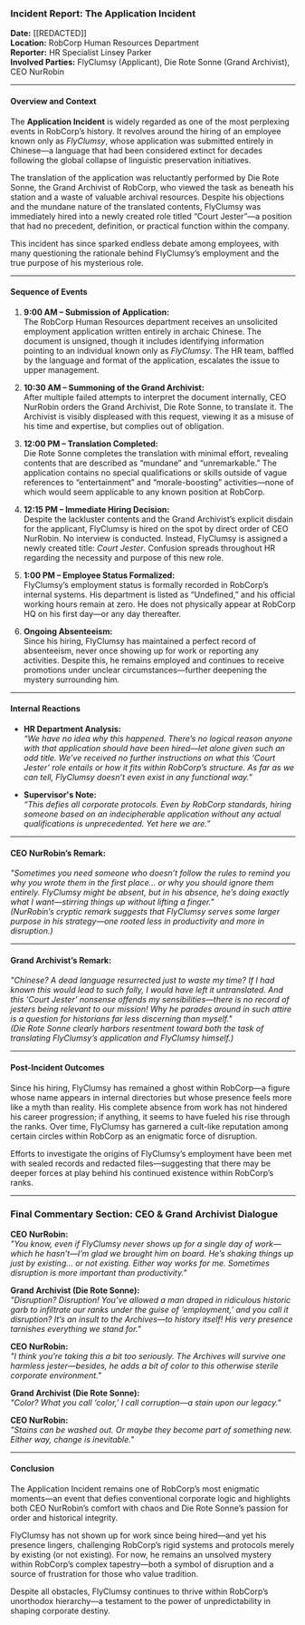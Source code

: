 ### **Incident Report: The Application Incident**  
**Date:** [[REDACTED]]  
**Location:** RobCorp Human Resources Department  
**Reporter:** HR Specialist Linsey Parker  
**Involved Parties:** FlyClumsy (Applicant), Die Rote Sonne (Grand Archivist), CEO NurRobin  

---

#### **Overview and Context**

The **Application Incident** is widely regarded as one of the most perplexing events in RobCorp’s history. It revolves around the hiring of an employee known only as *FlyClumsy*, whose application was submitted entirely in Chinese—a language that had been considered extinct for decades following the global collapse of linguistic preservation initiatives.  

The translation of the application was reluctantly performed by Die Rote Sonne, the Grand Archivist of RobCorp, who viewed the task as beneath his station and a waste of valuable archival resources. Despite his objections and the mundane nature of the translated contents, FlyClumsy was immediately hired into a newly created role titled “Court Jester”—a position that had no precedent, definition, or practical function within the company.

This incident has since sparked endless debate among employees, with many questioning the rationale behind FlyClumsy’s employment and the true purpose of his mysterious role.

---

#### **Sequence of Events**

1. **9:00 AM – Submission of Application:**  
   The RobCorp Human Resources department receives an unsolicited employment application written entirely in archaic Chinese. The document is unsigned, though it includes identifying information pointing to an individual known only as *FlyClumsy*. The HR team, baffled by the language and format of the application, escalates the issue to upper management.

2. **10:30 AM – Summoning of the Grand Archivist:**  
   After multiple failed attempts to interpret the document internally, CEO NurRobin orders the Grand Archivist, Die Rote Sonne, to translate it. The Archivist is visibly displeased with this request, viewing it as a misuse of his time and expertise, but complies out of obligation.

3. **12:00 PM – Translation Completed:**  
   Die Rote Sonne completes the translation with minimal effort, revealing contents that are described as “mundane” and “unremarkable.” The application contains no special qualifications or skills outside of vague references to “entertainment” and “morale-boosting” activities—none of which would seem applicable to any known position at RobCorp.

4. **12:15 PM – Immediate Hiring Decision:**  
   Despite the lackluster contents and the Grand Archivist’s explicit disdain for the applicant, FlyClumsy is hired on the spot by direct order of CEO NurRobin. No interview is conducted. Instead, FlyClumsy is assigned a newly created title: *Court Jester*. Confusion spreads throughout HR regarding the necessity and purpose of this new role.

5. **1:00 PM – Employee Status Formalized:**  
   FlyClumsy’s employment status is formally recorded in RobCorp’s internal systems. His department is listed as “Undefined,” and his official working hours remain at zero. He does not physically appear at RobCorp HQ on his first day—or any day thereafter. 

6. **Ongoing Absenteeism:**  
   Since his hiring, FlyClumsy has maintained a perfect record of absenteeism, never once showing up for work or reporting any activities. Despite this, he remains employed and continues to receive promotions under unclear circumstances—further deepening the mystery surrounding him.

---

#### **Internal Reactions**

- **HR Department Analysis:**  
  *“We have no idea why this happened. There’s no logical reason anyone with that application should have been hired—let alone given such an odd title. We’ve received no further instructions on what this ‘Court Jester’ role entails or how it fits within RobCorp’s structure. As far as we can tell, FlyClumsy doesn’t even exist in any functional way.”*  

- **Supervisor's Note:**  
  *“This defies all corporate protocols. Even by RobCorp standards, hiring someone based on an indecipherable application without any actual qualifications is unprecedented. Yet here we are.”*

---

#### **CEO NurRobin’s Remark:**  
*"Sometimes you need someone who doesn’t follow the rules to remind you why you wrote them in the first place... or why you should ignore them entirely. FlyClumsy might be absent, but in his absence, he’s doing exactly what I want—stirring things up without lifting a finger."*  
*(NurRobin’s cryptic remark suggests that FlyClumsy serves some larger purpose in his strategy—one rooted less in productivity and more in disruption.)*

---

#### **Grand Archivist’s Remark:**  
*"Chinese? A dead language resurrected just to waste my time? If I had known this would lead to such folly, I would have left it untranslated. And this ‘Court Jester’ nonsense offends my sensibilities—there is no record of jesters being relevant to our mission! Why he parades around in such attire is a question for historians far less discerning than myself."*  
*(Die Rote Sonne clearly harbors resentment toward both the task of translating FlyClumsy’s application and FlyClumsy himself.)*

---

#### **Post-Incident Outcomes**

Since his hiring, FlyClumsy has remained a ghost within RobCorp—a figure whose name appears in internal directories but whose presence feels more like a myth than reality. His complete absence from work has not hindered his career progression; if anything, it seems to have fueled his rise through the ranks. Over time, FlyClumsy has garnered a cult-like reputation among certain circles within RobCorp as an enigmatic force of disruption.

Efforts to investigate the origins of FlyClumsy’s employment have been met with sealed records and redacted files—suggesting that there may be deeper forces at play behind his continued existence within RobCorp’s ranks.

---

### **Final Commentary Section: CEO & Grand Archivist Dialogue**

**CEO NurRobin:**  
*"You know, even if FlyClumsy never shows up for a single day of work—which he hasn’t—I’m glad we brought him on board. He’s shaking things up just by existing... or not existing. Either way works for me. Sometimes disruption is more important than productivity."*

**Grand Archivist (Die Rote Sonne):**  
*"Disruption? Disruption! You’ve allowed a man draped in ridiculous historic garb to infiltrate our ranks under the guise of ‘employment,’ and you call it disruption? It’s an insult to the Archives—to history itself! His very presence tarnishes everything we stand for."*

**CEO NurRobin:**  
*"I think you’re taking this a bit too seriously. The Archives will survive one harmless jester—besides, he adds a bit of color to this otherwise sterile corporate environment."*

**Grand Archivist (Die Rote Sonne):**  
*"Color? What you call ‘color,’ I call corruption—a stain upon our legacy."*

**CEO NurRobin:**  
*"Stains can be washed out. Or maybe they become part of something new. Either way, change is inevitable."*

---

#### **Conclusion**

The Application Incident remains one of RobCorp’s most enigmatic moments—an event that defies conventional corporate logic and highlights both CEO NurRobin’s comfort with chaos and Die Rote Sonne’s passion for order and historical integrity.

FlyClumsy has not shown up for work since being hired—and yet his presence lingers, challenging RobCorp’s rigid systems and protocols merely by existing (or not existing). For now, he remains an unsolved mystery within RobCorp’s complex tapestry—both a symbol of disruption and a source of frustration for those who value tradition.

Despite all obstacles, FlyClumsy continues to thrive within RobCorp’s unorthodox hierarchy—a testament to the power of unpredictability in shaping corporate destiny.

